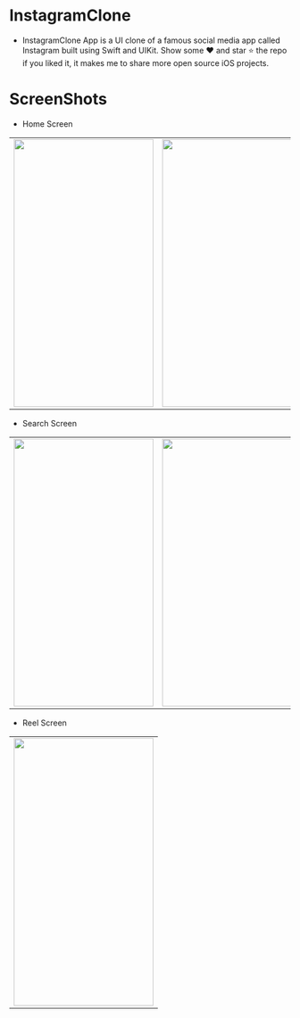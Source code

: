 # InstagramClone
* InstagramClone App is a UI clone of a famous social media app called Instagram built using Swift and UIKit. Show some ❤️ and star ⭐ the repo if you liked it, it makes me to share more open source iOS projects.

# ScreenShots
 * Home Screen
 <table>
  <tr>
    <td><img src="https://user-images.githubusercontent.com/75114840/184351680-5ec79fdc-6890-47f3-8ebc-0196515fba78.png" width=250 height=480></td>
    <td><img src="https://user-images.githubusercontent.com/75114840/184351970-c4e067a4-6841-4472-8271-526bc6de5857.png" width=250 height=480></td>
    <td><img src="https://user-images.githubusercontent.com/75114840/184352176-945ac345-5833-46f7-9091-1ae007944b55.png" width=250 height=480></td>
  </tr>
 </table>
 
  * Search Screen
 <table>
  <tr>
    <td><img src="https://user-images.githubusercontent.com/75114840/184352490-48239c4f-834c-48ea-a842-44538a24e8f7.png" width=250 height=480></td>
    <td><img src="https://user-images.githubusercontent.com/75114840/184352729-e22ca925-c880-46a4-8530-bdbdf549c0bf.png" width=250 height=480></td>
    <td><img src="https://user-images.githubusercontent.com/75114840/184352951-15a0d248-06e1-458c-9f53-123b622b756e.png" width=250 height=480></td>
  </tr>
 </table>
 
 * Reel Screen
 <table>
  <tr>
    <td><img src="https://user-images.githubusercontent.com/75114840/184353413-54a701f1-9b58-49bc-901a-99d3e49c1662.png" width=250 height=480></td>
  </tr>
 </table>
